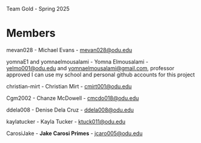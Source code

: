 Team Gold - Spring 2025

# Members

mevan028 - Michael Evans - mevan028@odu.edu

yomnaE1 and yomnaelmousalami - Yomna Elmousalami - yelmo001@odu.edu and yomnaelmousalami@gmail.com, professor approved I can use my school and personal github accounts for this project

christian-mirt - Christian Mirt - cmirt001@odu.edu

Cgm2002 - Chanze McDowell - cmcdo018@odu.edu

ddela008 - Denise Dela Cruz - ddela008@odu.edu

kaylatucker - Kayla Tucker - ktuck011@odu.edu

CarosiJake - **Jake Carosi Primes** - jcaro005@odu.edu
